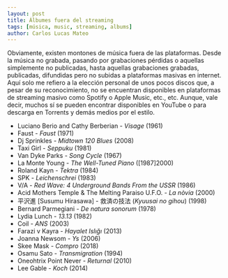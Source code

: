 ```yaml
---
layout: post
title: Álbumes fuera del streaming
tags: [música, music, streaming, albums]
author: Carlos Lucas Mateo
---
```


Obviamente, existen montones de música fuera de las plataformas. Desde la música no grabada, pasando por grabaciones pérdidas o aquellas simplemente no publicadas, hasta aquellas grabaciones grabadas, publicadas, difundidas pero no subidas a plataformas masivas en internet. Aquí solo me refiero a la elección personal de unos pocos discos que, a pesar de su reconocimiento, no se encuentran disponibles en plataformas de streaming masivo como Spotify o Apple Music, etc., etc. Aunque, vale decir, muchos sí se pueden encontrar disponibles en YouTube o para descarga en Torrents y demás medios por el estilo.

- Luciano Berio and Cathy Berberian - _Visage_ (1961)
- Faust - _Faust_ (1971)
- Dj Sprinkles - _Midtown 120 Blues_ (2008)
- Taxi Girl - _Seppuku_ (1981)
- Van Dyke Parks - _Song Cycle_ (1967)
- La Monte Young - _The Well-Tuned Piano_ ([1987]2000)
- Roland Kayn - _Tektra_ (1984)
- SPK - _Leichenschrei_ (1983)
- V/A - _Red Wave: 4 Underground Bands From the USSR_ (1986)
- Acid Mothers Temple & The Melting Paraiso U.F.O. - _La nòvia_ (2000)
- 平沢進 [Susumu Hirasawa] - 救済の技法 (_Kyuusai no gihou_) (1998)
- Bernard Parmegiani - _De natura sonorum_ (1978)
- Lydia Lunch - _13.13_ (1982)
- Coil - _ANS_ (2003)
- Farazi v Kayra - _Hayalet Islığı_ (2013)
- Joanna Newsom - _Ys_ (2006)
- Skee Mask - _Compro_ (2018)
- Osamu Sato - _Transmigration_ (1994)
- Oneohtrix Point Never - _Returnal_ (2010)
- Lee Gable - _Koch_ (2014)
